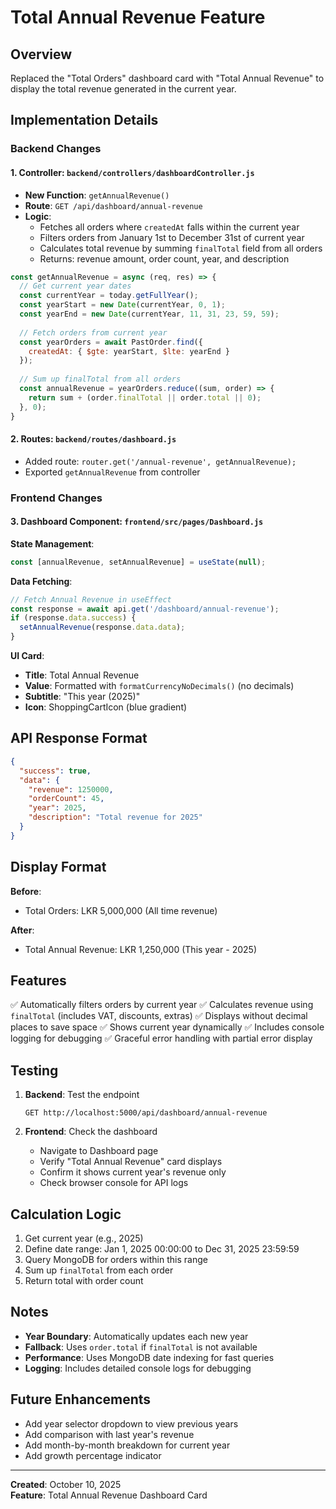 # Total Annual Revenue Feature

## Overview
Replaced the "Total Orders" dashboard card with "Total Annual Revenue" to display the total revenue generated in the current year.

## Implementation Details

### Backend Changes

#### 1. Controller: `backend/controllers/dashboardController.js`
- **New Function**: `getAnnualRevenue()`
- **Route**: `GET /api/dashboard/annual-revenue`
- **Logic**:
  - Fetches all orders where `createdAt` falls within the current year
  - Filters orders from January 1st to December 31st of current year
  - Calculates total revenue by summing `finalTotal` field from all orders
  - Returns: revenue amount, order count, year, and description

```javascript
const getAnnualRevenue = async (req, res) => {
  // Get current year dates
  const currentYear = today.getFullYear();
  const yearStart = new Date(currentYear, 0, 1);
  const yearEnd = new Date(currentYear, 11, 31, 23, 59, 59);
  
  // Fetch orders from current year
  const yearOrders = await PastOrder.find({
    createdAt: { $gte: yearStart, $lte: yearEnd }
  });
  
  // Sum up finalTotal from all orders
  const annualRevenue = yearOrders.reduce((sum, order) => {
    return sum + (order.finalTotal || order.total || 0);
  }, 0);
}
```

#### 2. Routes: `backend/routes/dashboard.js`
- Added route: `router.get('/annual-revenue', getAnnualRevenue);`
- Exported `getAnnualRevenue` from controller

### Frontend Changes

#### 3. Dashboard Component: `frontend/src/pages/Dashboard.js`

**State Management**:
```javascript
const [annualRevenue, setAnnualRevenue] = useState(null);
```

**Data Fetching**:
```javascript
// Fetch Annual Revenue in useEffect
const response = await api.get('/dashboard/annual-revenue');
if (response.data.success) {
  setAnnualRevenue(response.data.data);
}
```

**UI Card**:
- **Title**: Total Annual Revenue
- **Value**: Formatted with `formatCurrencyNoDecimals()` (no decimals)
- **Subtitle**: "This year (2025)"
- **Icon**: ShoppingCartIcon (blue gradient)

## API Response Format

```json
{
  "success": true,
  "data": {
    "revenue": 1250000,
    "orderCount": 45,
    "year": 2025,
    "description": "Total revenue for 2025"
  }
}
```

## Display Format

**Before**: 
- Total Orders: LKR 5,000,000 (All time revenue)

**After**:
- Total Annual Revenue: LKR 1,250,000 (This year - 2025)

## Features

✅ Automatically filters orders by current year
✅ Calculates revenue using `finalTotal` (includes VAT, discounts, extras)
✅ Displays without decimal places to save space
✅ Shows current year dynamically
✅ Includes console logging for debugging
✅ Graceful error handling with partial error display

## Testing

1. **Backend**: Test the endpoint
   ```
   GET http://localhost:5000/api/dashboard/annual-revenue
   ```

2. **Frontend**: Check the dashboard
   - Navigate to Dashboard page
   - Verify "Total Annual Revenue" card displays
   - Confirm it shows current year's revenue only
   - Check browser console for API logs

## Calculation Logic

1. Get current year (e.g., 2025)
2. Define date range: Jan 1, 2025 00:00:00 to Dec 31, 2025 23:59:59
3. Query MongoDB for orders within this range
4. Sum up `finalTotal` from each order
5. Return total with order count

## Notes

- **Year Boundary**: Automatically updates each new year
- **Fallback**: Uses `order.total` if `finalTotal` is not available
- **Performance**: Uses MongoDB date indexing for fast queries
- **Logging**: Includes detailed console logs for debugging

## Future Enhancements

- Add year selector dropdown to view previous years
- Add comparison with last year's revenue
- Add month-by-month breakdown for current year
- Add growth percentage indicator

---

**Created**: October 10, 2025  
**Feature**: Total Annual Revenue Dashboard Card
